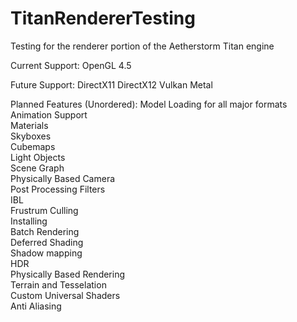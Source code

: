 # TitanRendererTesting

Testing for the renderer portion of the Aetherstorm Titan engine 

Current Support:
OpenGL 4.5

Future Support:
DirectX11
DirectX12
Vulkan
Metal

Planned Features (Unordered):
Model Loading for all major formats  
Animation Support  
Materials  
Skyboxes  
Cubemaps  
Light Objects  
Scene Graph  
Physically Based Camera  
Post Processing Filters  
IBL  
Frustrum Culling  
Installing  
Batch Rendering   
Deferred Shading  
Shadow mapping  
HDR  
Physically Based Rendering  
Terrain and Tesselation  
Custom Universal Shaders  
Anti Aliasing  
